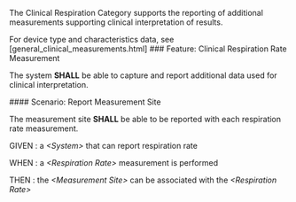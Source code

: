 The Clinical Respiration Category supports the reporting of additional measurements
supporting clinical interpretation of results.

For device type and characteristics data, see [general_clinical_measurements.html]
###<span class='glyphicon glyphicon-phone'/> <span class='glyphicon glyphicon-dashboard'/> <span class='glyphicon glyphicon-cloud'/> <a name='clinical_respiration_rate'>Feature: Clinical Respiration Rate Measurement</a>

The system **SHALL** be able to capture and report additional data used for clinical interpretation.


####<span class='glyphicon text-success glyphicon-phone'/> <span class='glyphicon text-success glyphicon-dashboard'/> <span class='glyphicon text-success glyphicon-cloud'/> <a name='report-measurement-site'>Scenario: Report Measurement Site</a>

The measurement site **SHALL** be able to be reported with each respiration rate measurement.

GIVEN
: a <i>&lt;System&gt;</i> that can report respiration rate

WHEN
: a <i>&lt;Respiration Rate&gt;</i> measurement is performed

THEN
: the <i>&lt;Measurement Site&gt;</i> can be associated with the <i>&lt;Respiration Rate&gt;</i> 

